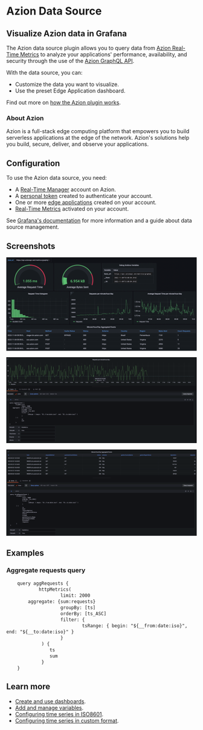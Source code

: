 # Azion Data Source

## Visualize Azion data in Grafana

The Azion data source plugin allows you to query data from [Azion Real-Time Metrics](https://www.azion.com/en/documentation/products/real-time-metrics/) to analyze your applications' performance, availability, and security through the use of the [Azion GraphQL API](https://www.azion.com/en/documentation/products/graphql-api-overview/).

With the data source, you can:

- Customize the data you want to visualize.
- Use the preset Edge Application dashboard.

Find out more on [how the Azion plugin works](https://www.azion.com/en/documentation/products/guides/azion-plugin-grafana).

### About Azion

Azion is a full-stack edge computing platform that empowers you to build serverless applications at the edge of the network. Azion's solutions help you build, secure, deliver, and observe your applications.

## Configuration

To use the Azion data source, you need:

- A [Real-Time Manager](https://manager.azion.com/) account on Azion.
- A [personal token](https://www.azion.com/en/documentation/products/accounts/personal-tokens/) created to authenticate your account.
- One or more [edge applications](https://www.azion.com/en/documentation/products/edge-application/) created on your account.
- [Real-Time Metrics](https://www.azion.com/en/documentation/products/real-time-metrics/) activated on your account.

See [Grafana's documentation](https://grafana.com/docs/grafana/latest/administration/data-source-management/) for more information and a guide about data source management.

## Screenshots

![Azion Grafana plugin requests example](./img/azion-grafana-requests.png)

![Azion Grafana plugin aggregated example](./img/azion-grafana-aggregate.png)

![Azion Grafana plugin requestcount example](./img/azion-grafana-req-count.png)

## Examples

### Aggregate requests query

```
    query aggRequests {
            httpMetrics(
                    limit: 2000
        aggregate: {sum:requests}
                    groupBy: [ts]
                    orderBy: [ts_ASC]
                    filter: {
                            tsRange: { begin: "${__from:date:iso}", end: "${__to:date:iso}" }
                    }
             ) {
                ts
                sum
             }    
    }        
```

## Learn more

- [Create and use dashboards](https://grafana.com/docs/grafana/latest/dashboards/).
- [Add and manage variables](https://grafana.com/docs/grafana/latest/dashboards/variables/).
- [Configuring time series in ISO8601](https://momentjs.com/docs/#/parsing/string/).
- [Configuring time series in custom format](https://momentjs.com/docs/#/parsing/string-format/).

